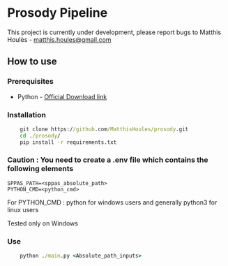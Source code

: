 # Prosody Pipeline

This project is currently under development, please report bugs to Matthis Houlès - matthis.houles@gmail.com

## How to use
### Prerequisites 
- Python - [Official Download link](https://www.python.org/downloads/)

### Installation
```cmd
    git clone https://github.com/MatthisHoules/prosody.git
    cd ./prosody/
    pip install -r requirements.txt
```

### Caution : You need to create a .env file which contains the following elements
```env
SPPAS_PATH=<sppas_absolute_path>
PYTHON_CMD=<python_cmd>
```

For PYTHON_CMD : python for windows users and generally python3 for linux users

Tested only on Windows

### Use 
```cmd
    python ./main.py <Absolute_path_inputs>
```
